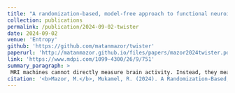 ```yaml
---
title: "A randomization-based, model-free approach to functional neuroimaging: a proof of concept"
collection: publications
permalink: /publication/2024-09-02-twister
date: 2024-09-02
venue: 'Entropy'
github: 'https://github.com/matanmazor/twister'
paperurl: 'http://matanmazor.github.io/files/papers/mazor2024twister.pdf'
link: 'https://www.mdpi.com/1099-4300/26/9/751'
summary_paragraph: >
 MRI machines cannot directly measure brain activity. Instead, they measures something that is closely linked to neuronal activity: blood oxygenation in different parts of the brain. To go from MRI data back to neuronal activity, brain scientists assume a <i>model</i> of how oxygen in the blood changes when neurons fire. But this model is sometimes off, for example in certain brain regions and among specific groups of people. Together with [Roy](https://en-social-sciences.tau.ac.il/profile/rmukamel) we came up with <i>TWISTER</i>: a model-free approach to functional MRI experiments and analysis. We provide a proof concept and Matlab code. This paper is published as part of a special <i>Entropy<i> issue for [Karl Friston](https://profiles.ucl.ac.uk/2747-karl-friston)'s 65th birthday.
citation: '<b>Mazor, M.</b>, Mukamel, R. (2024). A Randomization-Based, Model-Free Approach to Functional Neuroimaging: A Proof of Concept. <i>Entropy</i>'
---
```

